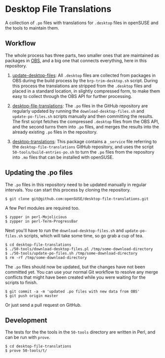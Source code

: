 # Desktop File Translations

  A collection of `.po` files with translations for `.desktop` files in openSUSE
  and the tools to maintain them.

## Workflow

  The whole process has three parts, two smaller ones that are maintained
  as packages in [OBS](https://build.opensuse.org/), and a big one that connects
  everything, here in this repository.

  1. [update-desktop-files](https://build.opensuse.org/package/show/openSUSE:Factory/update-desktop-files):
     All `.desktop` files are collected from packages in OBS during the build
     process by the `brp-trim-desktop.sh` script. During this process the
     translations are stripped from the `.desktop` files and placed in a
     standard location, in slightly compressed form, to make them easy to
     collect through the OBS API for further processing.

  2. [desktop-file-translations](https://github.com/openSUSE/desktop-file-translations):
     The `.po` files in the GitHub repository are regularly updated by running
     the `download-desktop-files.sh` and `update-po-files.sh` scripts manually
     and then committing the results. The first script fetches the compressed
     `.desktop` files from the OBS API, and the second turns them into `.po`
     files, and merges the results into the already existing `.po` files in the
     repository.

  3. [desktop-translations](https://build.opensuse.org/package/show/X11:common:Factory/desktop-translations):
     This package contains a `_service` file referring to the
     `desktop-file-translations` GitHub repository, and uses the script
     `50-tools/build-entries-po.sh` to turn the `.po` files from the repository
     into `.mo` files that can be installed with openSUSE.

## Updating the .po files

The `.po` files in this repository need to be updated manually in regular
intervals. You can start this process by cloning the repository.
```
$ git clone git@github.com:openSUSE/desktop-file-translations.git
```
A few Perl modules are required too.
```
$ zypper in perl-Mojolicious
$ zypper in perl-Term-ProgressBar
```
Next you'll have to run the `download-desktop-files.sh` and `update-po-files.sh`
scripts, which will take some time, so go grab a cup of tea.
```
$ cd desktop-file-translations
$ ./50-tools/download-desktop-files.pl /tmp/some-download-directory
$ ./50-tools/update-po-files.sh /tmp/some-download-directory
$ rm -rf /tmp/some-download-directory
```
The `.po` files should now be updated, but the changes have not been committed
yet. You can use your normal Git workflow to resolve any merge conflicts that
might have been created while you were waiting for the scripts to finish.
```
$ git commit -a -m 'updated .po files with new data from OBS'
$ git push origin master
```
Or just send a pull request on GitHub.

## Development

The tests for the the tools in the `50-tools` directory are written in Perl, and
can be run with `prove`.
```
$ cd desktop-file-translations
$ prove 50-tools/t/
```

